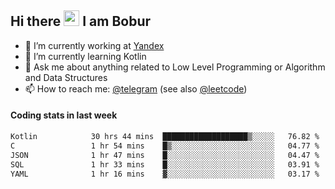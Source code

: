 ## Hi there <img src="https://media.giphy.com/media/hvRJCLFzcasrR4ia7z/giphy.gif" width="25px" height="25px"> I am Bobur

- 💼 I’m currently working at [Yandex](https://yandex.ru/)
- 🌱 I’m currently learning Kotlin
- 💬 Ask me about anything related to Low Level Programming or Algorithm and Data Structures
- 📫 How to reach me: [@telegram](https://t.me/octoant) (see also [@leetcode](https://leetcode.com/octoant/))    

#### Coding stats in last week

<!--START_SECTION:waka-->

```txt
Kotlin            30 hrs 44 mins  ███████████████████▒░░░░░   76.82 %
C                 1 hr 54 mins    █▒░░░░░░░░░░░░░░░░░░░░░░░   04.77 %
JSON              1 hr 47 mins    █░░░░░░░░░░░░░░░░░░░░░░░░   04.47 %
SQL               1 hr 33 mins    █░░░░░░░░░░░░░░░░░░░░░░░░   03.91 %
YAML              1 hr 16 mins    ▓░░░░░░░░░░░░░░░░░░░░░░░░   03.17 %
```

<!--END_SECTION:waka-->
